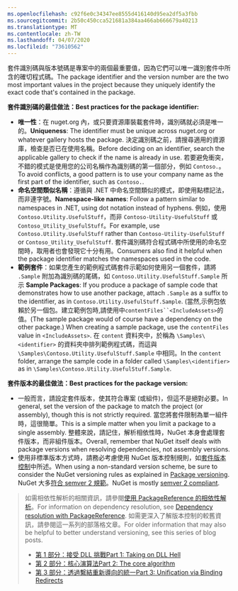 ```yaml
---
ms.openlocfilehash: c92f6e0c34347ee8555d416140d95ea2df5a3fbb
ms.sourcegitcommit: 2b50c450cca521681a384aa466ab666679a40213
ms.translationtype: MT
ms.contentlocale: zh-TW
ms.lasthandoff: 04/07/2020
ms.locfileid: "73610562"
---
```

<span data-ttu-id="bd41a-101">套件識別碼與版本號碼是專案中的兩個最重要值，因為它們可以唯一識別套件中所含的確切程式碼。</span><span class="sxs-lookup"><span data-stu-id="bd41a-101">The package identifier and the version number are the two most important values in the project because they uniquely identify the exact code that's contained in the package.</span></span>

<span data-ttu-id="bd41a-102">**套件識別碼的最佳做法：**</span><span class="sxs-lookup"><span data-stu-id="bd41a-102">**Best practices for the package identifier:**</span></span>

- <span data-ttu-id="bd41a-103">**唯一性**：在 nuget.org 內，或只要資源庫裝載套件時，識別碼就必須是唯一的。</span><span class="sxs-lookup"><span data-stu-id="bd41a-103">**Uniqueness**: The identifier must be unique across nuget.org or whatever gallery hosts the package.</span></span> <span data-ttu-id="bd41a-104">決定識別碼之前，請搜尋適用的資源庫，檢查是否已在使用名稱。</span><span class="sxs-lookup"><span data-stu-id="bd41a-104">Before deciding on an identifier, search the applicable gallery to check if the name is already in use.</span></span> <span data-ttu-id="bd41a-105">若要避免衝突，不錯的模式是使用您的公司名稱作為識別碼的第一個部分，例如 `Contoso.`。</span><span class="sxs-lookup"><span data-stu-id="bd41a-105">To avoid conflicts, a good pattern is to use your company name as the first part of the identifier, such as `Contoso.`.</span></span>
- <span data-ttu-id="bd41a-106">**命名空間類似名稱**：遵循與 .NET 中命名空間類似的模式，即使用點標記法，而非連字號。</span><span class="sxs-lookup"><span data-stu-id="bd41a-106">**Namespace-like names**: Follow a pattern similar to namespaces in .NET, using dot notation instead of hyphens.</span></span> <span data-ttu-id="bd41a-107">例如，使用 `Contoso.Utility.UsefulStuff`，而非 `Contoso-Utility-UsefulStuff` 或 `Contoso_Utility_UsefulStuff`。</span><span class="sxs-lookup"><span data-stu-id="bd41a-107">For example, use `Contoso.Utility.UsefulStuff` rather than `Contoso-Utility-UsefulStuff` or `Contoso_Utility_UsefulStuff`.</span></span> <span data-ttu-id="bd41a-108">套件識別碼符合程式碼中所使用的命名空間時，取用者也會發現它十分有用。</span><span class="sxs-lookup"><span data-stu-id="bd41a-108">Consumers also find it helpful when the package identifier matches the namespaces used in the code.</span></span>
- <span data-ttu-id="bd41a-109">**範例套件**：如果您產生的範例程式碼套件示範如何使用另一個套件，請將 `.Sample` 附加為識別碼的尾碼，如 `Contoso.Utility.UsefulStuff.Sample` 所示 </span><span class="sxs-lookup"><span data-stu-id="bd41a-109">**Sample Packages**: If you produce a package of sample code that demonstrates how to use another package, attach `.Sample` as a suffix to the identifier, as in `Contoso.Utility.UsefulStuff.Sample`.</span></span> <span data-ttu-id="bd41a-110">(當然,示例包依賴於另一個包。建立範例包時,請使用中`contentFiles``<IncludeAssets>`的值。</span><span class="sxs-lookup"><span data-stu-id="bd41a-110">(The sample package would of course have a dependency on the other package.) When creating a sample package, use the `contentFiles` value in `<IncludeAssets>`.</span></span> <span data-ttu-id="bd41a-111">在 `content` 資料夾中，於稱為 `\Samples\<identifier>` 的資料夾中排列範例程式碼，而這與 `\Samples\Contoso.Utility.UsefulStuff.Sample` 中相同。</span><span class="sxs-lookup"><span data-stu-id="bd41a-111">In the `content` folder, arrange the sample code in a folder called `\Samples\<identifier>` as in `\Samples\Contoso.Utility.UsefulStuff.Sample`.</span></span>

<span data-ttu-id="bd41a-112">**套件版本的最佳做法：**</span><span class="sxs-lookup"><span data-stu-id="bd41a-112">**Best practices for the package version:**</span></span>

- <span data-ttu-id="bd41a-113">一般而言，請設定套件版本，使其符合專案 (或組件)，但這不是絕對必要。</span><span class="sxs-lookup"><span data-stu-id="bd41a-113">In general, set the version of the package to match the project (or assembly), though this is not strictly required.</span></span> <span data-ttu-id="bd41a-114">當您將套件限制為單一組件時，這很簡單。</span><span class="sxs-lookup"><span data-stu-id="bd41a-114">This is a simple matter when you limit a package to a single assembly.</span></span> <span data-ttu-id="bd41a-115">整體來說，請記住，解析相依性時，NuGet 本身會處理套件版本，而非組件版本。</span><span class="sxs-lookup"><span data-stu-id="bd41a-115">Overall, remember that NuGet itself deals with package versions when resolving dependencies, not assembly versions.</span></span>
- <span data-ttu-id="bd41a-116">使用非標準版本方式時，請務必考慮使用 NuGet 版本控制規則，如[套件版本控制](../../concepts/package-versioning.md)中所述。</span><span class="sxs-lookup"><span data-stu-id="bd41a-116">When using a non-standard version scheme, be sure to consider the NuGet versioning rules as explained in [Package versioning](../../concepts/package-versioning.md).</span></span> <span data-ttu-id="bd41a-117">NuGet 大多[符合 semver 2 規範](../../concepts/package-versioning.md#semantic-versioning-200)。</span><span class="sxs-lookup"><span data-stu-id="bd41a-117">NuGet is mostly [semver 2 compliant](../../concepts/package-versioning.md#semantic-versioning-200).</span></span>

> <span data-ttu-id="bd41a-118">如需相依性解析的相關資訊，請參閱[使用 PackageReference 的相依性解析](../../concepts/dependency-resolution.md#dependency-resolution-with-packagereference)。</span><span class="sxs-lookup"><span data-stu-id="bd41a-118">For information on dependency resolution, see [Dependency resolution with PackageReference](../../concepts/dependency-resolution.md#dependency-resolution-with-packagereference).</span></span> <span data-ttu-id="bd41a-119">如需更深入了解版本控制的較舊資訊，請參閱這一系列的部落格文章。</span><span class="sxs-lookup"><span data-stu-id="bd41a-119">For older information that may also be helpful to better understand versioning, see this series of blog posts.</span></span>
>
> - [<span data-ttu-id="bd41a-120">第 1 部分：接受 DLL 挑戰</span><span class="sxs-lookup"><span data-stu-id="bd41a-120">Part 1: Taking on DLL Hell</span></span>](https://blog.davidebbo.com/2011/01/nuget-versioning-part-1-taking-on-dll.html)
> - [<span data-ttu-id="bd41a-121">第 2 部分：核心演算法</span><span class="sxs-lookup"><span data-stu-id="bd41a-121">Part 2: The core algorithm</span></span>](https://blog.davidebbo.com/2011/01/nuget-versioning-part-2-core-algorithm.html)
> - [<span data-ttu-id="bd41a-122">第 3 部分：透過繫結重新導向的統一</span><span class="sxs-lookup"><span data-stu-id="bd41a-122">Part 3: Unification via Binding Redirects</span></span>](https://blog.davidebbo.com/2011/01/nuget-versioning-part-3-unification-via.html)
